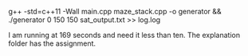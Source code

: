 g++ -std=c++11 -Wall main.cpp maze_stack.cpp -o generator && ./generator 0 150 150 sat_output.txt >> log.log

I am running at 169 seconds and need it less than ten. The explanation folder has the assignment. 